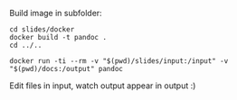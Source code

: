 Build image in subfolder:
```
cd slides/docker
docker build -t pandoc .
cd ../..
```

```
docker run -ti --rm -v "$(pwd)/slides/input:/input" -v "$(pwd)/docs:/output" pandoc
```

Edit files in input, watch output appear in output :)
